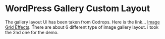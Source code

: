 # WordPress Gallery Custom Layout

The gallery layout UI has been taken from Codrops. Here is the link... <a href="https://tympanus.net/Development/ImageGridEffects/index2.html" alt="image grid effects CSS"> Image Grid Effects</a>. There are about 6 different type of image gallery layout. i took the 2nd one for the demo.

